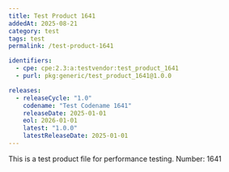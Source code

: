 ```yaml
---
title: Test Product 1641
addedAt: 2025-08-21
category: test
tags: test
permalink: /test-product-1641

identifiers:
  - cpe: cpe:2.3:a:testvendor:test_product_1641
  - purl: pkg:generic/test_product_1641@1.0.0

releases:
  - releaseCycle: "1.0"
    codename: "Test Codename 1641"
    releaseDate: 2025-01-01
    eol: 2026-01-01
    latest: "1.0.0"
    latestReleaseDate: 2025-01-01
---
```


This is a test product file for performance testing. Number: 1641
